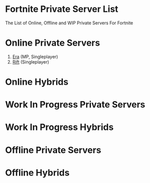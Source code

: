 # Fortnite Private Server List
The List of Online, Offline and WIP Private Servers For Fortnite<br>

# Online Private Servers
1. <a href="discord.gg/erafn">Era</a> (MP, Singleplayer)<br>
2. <a href="discord.gg/riftfn">Rift</a> (Singleplayer)

# Online Hybrids

# Work In Progress Private Servers

# Work In Progress Hybrids

# Offline Private Servers

# Offline Hybrids
